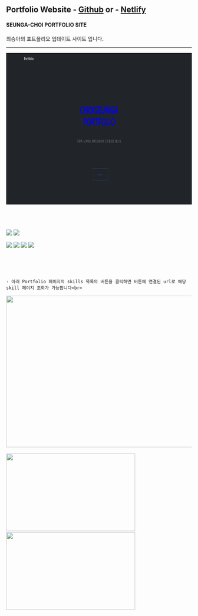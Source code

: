 ##  Portfolio Website - <a href="https://seungachoi0925.github.io/HTML-CSS/">Github</a> or - <a href="https://sample-seungachoi0925.netlify.app/">Netlify</a>

#### SEUNGA-CHOI PORTFOLIO SITE
최승아의 포트폴리오 업데이트 사이트 입니다.

<hr>






<img src="images\p화면.png" width="760" height="410">

  <BR><BR><BR>
<img src="https://img.shields.io/badge/SKILLS-0288D1?style=flat-square&logo=BookStackColor=red"/>
<img src="https://img.shields.io/badge/HTML5-E34F2?style=flat&logo=HTML5&logoColor=blue"/>

<img src="https://img.shields.io/badge/CSS3-1572B6?style=flat&logo=CSS3&logoColor=yello"/>

<img src="https://img.shields.io/badge/JavaScript-F7DF1E?style=flat&logo=JavaScript&logoColor=white"/>

<img src="https://img.shields.io/badge/PHP-777BB4?style=flat&logo=PHP&logoColor=PINK"/>

<img src="https://img.shields.io/badge/TypeScript-3178C6?style=flat&logo=TypeScript&logoColor=green"/>


  <BR><BR><BR>
 
    
    - 아래 Portfolio 페이지의 skills 목록의 버튼을 클릭하면 버튼에 연결된 url로 해당 skill 페이지 조회가 가능합니다<br>
<img src="" width="550" height="410"><br>


<img src="https://user-images.githubusercontent.com/112832677/204165081-c701e840-b584-4ff1-8684-66087ab7af58.png" width="350" height="210"> <img src="https://user-images.githubusercontent.com/112832677/204165087-1cead5aa-9a10-4d63-8203-9bf03b96d8d7.png" width="350" height="210"> <br><br>

